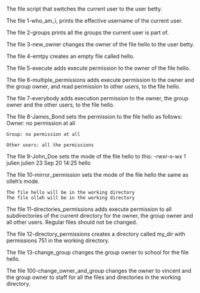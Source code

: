 The file script that switches the current user to the user betty.


The file 1-who_am_i, prints the effective username of the current user.

The file 2-groups prints all the groups the current user is part of.

The file 3-new_owner changes the owner of the file hello to the user betty.

The file 4-emtpy creates an empty file called hello.

The file 5-execute  adds execute permission to the owner of the file hello.

The file 6-multiple_permissions adds execute permission to the owner and the group owner, and read permission to other users, to the file hello.

The file 7-everybody adds execution permission to the owner, the group owner and the other users, to the file hello.

The file 8-James_Bond  sets the permission to the file hello as follows:
	Owner: no permission at all

	Group: no permission at all

	Other users: all the permissions

The file 9-John_Doe sets the mode of the file hello to this:
	-rwxr-x-wx 1 julien julien 23 Sep 20 14:25 hello

The file 10-mirror_permission sets the mode of the file hello the same as olleh’s mode.

	The file hello will be in the working directory
	The file olleh will be in the working directory

The file 11-directories_permissions adds execute permission to all subdirectories of the current directory for the owner, the group owner and all other users. Regular files should not be changed.

The file 12-directory_permissions creates a directory called my_dir with permissions 751 in the working directory.

The file 13-change_group changes the group owner to school for the file hello.

The file 100-change_owner_and_group changes the owner to vincent and the group owner to staff for all the files and directories in the working directory.

